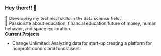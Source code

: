 ### Hey there!! 👋


🌱 Developing my technical skills in the data science field. <br>
🔭 Passionate about education, financial education/future of money, human behavior, and space exploration.
<br>
**Current Projects**
* Change Unlimited: Analyzing data for start-up creating a platform for nonprofit donors and fundraisers.
<!--
**lesro/lesro** is a ✨ _special_ ✨ repository because its `README.md` (this file) appears on your GitHub profile.

Here are some ideas to get you started:

- 🔭 I’m currently working on ...
-  I’m currently learning ...
- 👯 I’m looking to collaborate on ...
-  I’m looking for help with ...
- 💬 Ask me about ...
- 📫 How to reach me: ...
- 😄 Pronouns: ...
- ⚡ Fun fact: ...
-->
